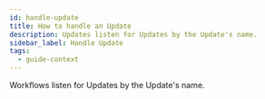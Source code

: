```yaml
---
id: handle-update
title: How to handle an Update
description: Updates listen for Updates by the Update's name.
sidebar_label: Handle Update
tags:
  - guide-context
---
```


Workflows listen for Updates by the Update's name.



